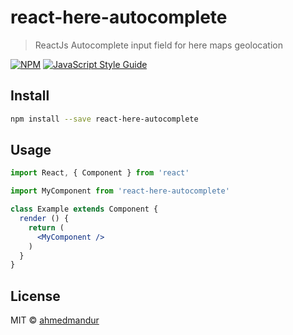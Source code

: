 # react-here-autocomplete

> ReactJs Autocomplete input field for here maps geolocation

[![NPM](https://img.shields.io/npm/v/react-here-autocomplete.svg)](https://www.npmjs.com/package/react-here-autocomplete) [![JavaScript Style Guide](https://img.shields.io/badge/code_style-standard-brightgreen.svg)](https://standardjs.com)

## Install

```bash
npm install --save react-here-autocomplete
```

## Usage

```jsx
import React, { Component } from 'react'

import MyComponent from 'react-here-autocomplete'

class Example extends Component {
  render () {
    return (
      <MyComponent />
    )
  }
}
```

## License

MIT © [ahmedmandur](https://github.com/ahmedmandur)
